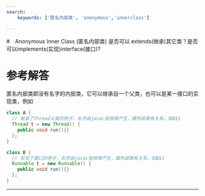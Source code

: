 ```yaml
---
search:
    keywords: ['匿名内部类', 'anonymous','innerclass']

---
```



#　Anonymous Inner Class (匿名内部类) 是否可以 extends(继承)其它类？是否可以implements(实现)interface(接口)?

# 参考解答

匿名内部类即没有名字的内部类，它可以继承自一个父类，也可以是某一接口的实现类，例如

```java
class A {
  // 继承了Thread父类的例子，名字由javac按规律产生，跟外部类有关系，如A$1
  Thread t = new Thread() { 
    public void run(){}
  };
}

class B {
  // 实现了接口的例子，名字由javac按规律产生，跟外部类有关系，如B$1
  Runnable t = new Runnable() { 
    public void run(){}
  };
}
```

---